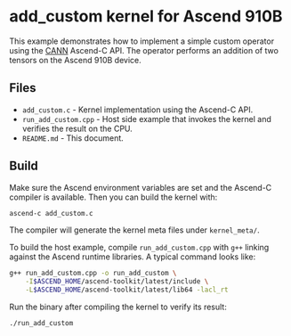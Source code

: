 # add_custom kernel for Ascend 910B

This example demonstrates how to implement a simple custom operator using the
[CANN](https://www.hiascend.com/software/cann) Ascend-C API. The operator performs an
addition of two tensors on the Ascend 910B device.

## Files

- `add_custom.c`       - Kernel implementation using the Ascend-C API.
- `run_add_custom.cpp` - Host side example that invokes the kernel and
  verifies the result on the CPU.
- `README.md`          - This document.

## Build

Make sure the Ascend environment variables are set and the Ascend-C compiler is
available. Then you can build the kernel with:

```bash
ascend-c add_custom.c
```

The compiler will generate the kernel meta files under `kernel_meta/`.

To build the host example, compile `run_add_custom.cpp` with `g++` linking
against the Ascend runtime libraries. A typical command looks like:

```bash
g++ run_add_custom.cpp -o run_add_custom \
    -I$ASCEND_HOME/ascend-toolkit/latest/include \
    -L$ASCEND_HOME/ascend-toolkit/latest/lib64 -lacl_rt
```

Run the binary after compiling the kernel to verify its result:

```bash
./run_add_custom
```
